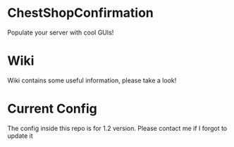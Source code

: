 # ChestShopConfirmation
Populate your server with cool GUIs!

# Wiki
Wiki contains some useful information, please take a look!

# Current Config
The config inside this repo is for 1.2 version. Please contact me if I forgot to update it
